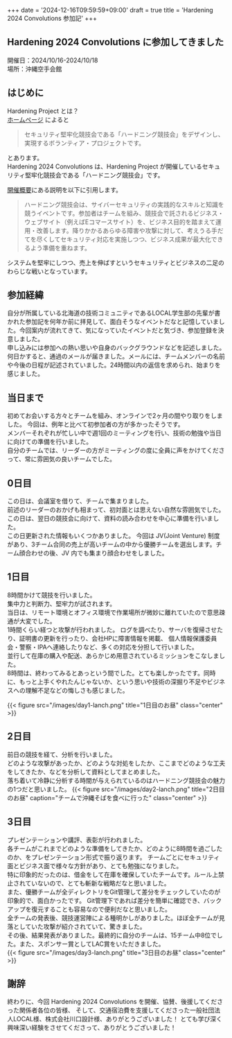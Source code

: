 +++
date = '2024-12-16T09:59:59+09:00'
draft = true
title = 'Hardening 2024 Convolutions 参加記'
+++

## Hardening 2024 Convolutions に参加してきました

開催日：2024/10/16-2024/10/18  
場所：沖縄空手会館

## はじめに

Hardening Project とは？  
[ホームページ](https://wasforum.jp/hardening-project/) によると
> セキュリティ堅牢化競技会である「ハードニング競技会」をデザインし、実現するボランティア・プロジェクトです。  

とあります。  
Hardening 2024 Convolutions は、Hardening Project が開催しているセキュリティ堅牢化競技会である「ハードニング競技会」です。  

[開催概要](https://wasforum.jp/hardening-project/hardening-2024-convolutions/)にある説明を以下に引用します。
> ハードニング競技会は、サイバーセキュリティの実践的なスキルと知識を競うイベントです。参加者はチームを組み、競技会で託されるビジネス・ウェブサイト（例えばEコマースサイト）を、ビジネス目的を踏まえて運用・改善します。降りかかるあらゆる障害や攻撃に対して、考えうる手だてを尽くしてセキュリティ対応を実施しつつ、ビジネス成果が最大化できるよう準備を重ねます。

システムを堅牢にしつつ、売上を伸ばすというセキュリティとビジネスの二足のわらじな戦いとなっています。

## 参加経緯

自分が所属している北海道の技術コミュニティであるLOCAL学生部の先輩が書かれた参加記を何年か前に拝見して、面白そうなイベントだなと記憶していました。今回案内が流れてきて、気になっていたイベントだと気づき、参加登録を決意しました。  
申し込みには参加への熱い思いや自身のバックグラウンドなどを記述しました。  
何日かすると、通過のメールが届きました。メールには、チームメンバーの名前や今後の日程が記述されていました。24時間以内の返信を求められ、始まりを感じました。

## 当日まで

初めてお会いする方々とチームを組み、オンラインで2ヶ月の間やり取りをしました。
今回は、例年と比べて初参加者の方が多かったそうです。  
メンバーそれぞれが忙しい中で週1回のミーティングを行い、技術の勉強や当日に向けての準備を行いました。  
自分のチームでは、リーダーの方がミーティングの度に全員に声をかけてくださって、常に雰囲気の良いチームでした。

## 0日目

この日は、会議室を借りて、チームで集まりました。  
前述のリーダーのおかげも相まって、初対面とは思えない自然な雰囲気でした。  
この日は、翌日の競技会に向けて、資料の読み合わせを中心に準備を行いました。  
この日更新された情報もいくつかありました。
今回は JV(Joint Venture) 制度があり、3チーム合同の売上が高いチームの中から優勝チームを選出します。チーム顔合わせの後、JV 内でも集まり顔合わせをしました。

## 1日目

8時間かけて競技を行いました。  
集中力と判断力、堅牢力が試されます。  
当日は、リモート環境とオフィス環境で作業場所が微妙に離れていたので意思疎通が大変でした。  
1時間くらい経つと攻撃が行われました。
ログを調べたり、サーバを復帰させたり、証明書の更新を行ったり、会社HPに障害情報を掲載、
個人情報保護委員会・警察・IPAへ連絡したりなど、多くの対応を分担して行いました。  
並行して在庫の購入や配送、あらかじめ用意されているミッションをこなしました。  
8時間は、終わってみるとあっという間でした。とても楽しかったです。同時に、もっと上手くやれたんじゃないか、という思いや技術の深掘り不足やビジネスへの理解不足などの悔しさも感じました。

{{< figure src="/images/day1-lanch.png" title="1日目のお昼" class="center" >}}

## 2日目

前日の競技を経て、分析を行いました。  
どのような攻撃があったか、どのような対処をしたか、ここまでどのような工夫をしてきたか、などを分析して資料としてまとめました。  
落ち着いて冷静に分析する時間が与えられているのはハードニング競技会の魅力の1つだと思いました。
{{< figure src="/images/day2-lanch.png" title="2日目のお昼" caption="チームで沖縄そばを食べに行った" class="center" >}}

## 3日目

プレゼンテーションや講評、表彰が行われました。  
各チームがこれまでどのような準備をしてきたか、どのように8時間を過ごしたのか、をプレゼンテーション形式で振り返ります。
チームごとにセキュリティ面とビジネス面で様々な方針があり、とても勉強になりました。  
特に印象的だったのは、借金をして在庫を確保していたチームです。ルール上禁止されていないので、とても斬新な戦略だなと思いました。  
また、優勝チームが全ディレクトリをGit管理して差分をチェックしていたのが印象的で、面白かったです。
Git管理下であれば差分を簡単に確認でき、バックアップを復元することも容易なので便利だなと思いました。  
全チームの発表後、競技運営陣による種明かしがありました。ほぼ全チームが見落としていた攻撃が紹介されていて、驚きました。  
その後、結果発表がありました。最終的に自分のチームは、15チーム中8位でした。また、スポンサー賞としてLAC賞をいただきました。  
{{< figure src="/images/day3-lanch.png" title="3日目のお昼" class="center" >}}

## 謝辞

終わりに、今回 Hardening 2024 Convolutions を開催、協賛、後援してくださった関係者各位の皆様、
そして、交通宿泊費を支援してくださった一般社団法人LOCAL様、株式会社川口設計様、ありがとうございました！
とても学び深く興味深い経験をさせてくださって、ありがとうございました！
